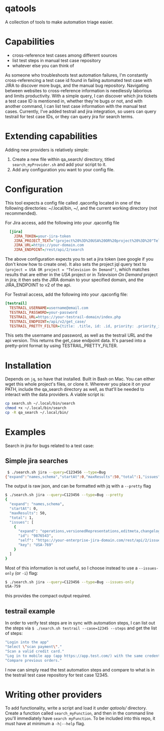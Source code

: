 # qatools
A collection of tools to make automation triage easier.

# Capabilities
* cross-reference test cases among different sources
* list test steps in manual test case repository
* whatever else you can think of

As someone who troubleshoots test automation failures, I'm constantly
cross-referencing a test case id found in failing automated test case with JIRA
to discover more bugs, and the manual bug repository. Navigating between
websites to cross-reference information is needlessly laborious and limits
productivity. With a simple query, I can discover which jira tickets a test
case ID is mentioned in, whether they're bugs or not, and with another command,
I can list test case information with the manual test cases. Currently, I've
added testrail and jira integration, so users can query testrail for test case
IDs, or they can query jira for search terms.

# Extending capabilities
Adding new providers is relatively simple:
1. Create a new file within qa_search/ directory, titled `search_myProvider.sh`
   and add your script to it.
2. Add any configuration you want to your config file.


# Configuration
This tool expects a config file called .qaconfig located in one of the
following directories: ~/.local/bin, ~/, and the current working directory (not
recommended).

For Jira access, add the following into your .qaconfig file
```ini
  [jira]
    JIRA_TOKEN=your-jira-token
    JIRA_PROJECT_TEXT="(project%20%3D%20USA%20OR%20project%20%3D%20"Television%20On%Demand")%20"
    JIRA_URL=https://your-domain.com
    JIRA_ENDPOINT=/rest/api/2/search
```
The above configuration expects you to set a jira token (see google if you
don't know how to create one).  It also sets the project jql query text to
`(project = USA OR project = "Television On Demand")`, which matches results
that are either in the _USA_ project or in _Television On Demand_ project in
jira; it then sets the JIRA domain to your specified domain, and the
JIRA_ENDPOINT to v2 of the api.

For Testrail access, add the following into your .qaconfig file:
```ini
[testrail]
  TESTRAIL_USERNAME=username@email.com
  TESTRAIL_PASSWORD=your-password
  TESTRAIL_URL=https://your-testrail-domain/index.php
  TESTRAIL_ENDPOINT=/api/v2/get_case/
  TESTRAIL_PRETTY_FILTER={title: .title, id: .id, priority: .priority_id, test_data: .custom_test_data, comments: .custom_comments, steps: [ .. | objects | {step: .content | select(.), expect: .expected}]}
```

This sets the username and password, as well as the testrail URL and the api
version.  This returns the get_case endpoint data.  It's parsed into a
pretty-print format by using TESTRAIL_PRETTY_FILTER.

# Installation
Depends on `jq`, so have that installed. Built in Bash on Mac.  You can either
wget this whole project's files, or clone it.  Wherever you place it on your
PATH, include the qa_search directory as well, as that'll be needed to interact
with the data providers. A viable script is:

```bash
cp search.sh ~/.local/bin/search
chmod +x ~/.local/bin/search
cp -R qa_search ~/.local/bin/
```

# Examples
Search in jira for bugs related to a test case:
## Simple jira searches
```bash
 $ ./search.sh jira --query=C123456 --type=Bug
{"expand":"names,schema","startAt":0,"maxResults":50,"total":1,"issues":[{"expand":"operations,versionedRepresentations,editmeta,changelog,renderedFields","id":"9876543","self":"https://your-enterprise-jira-domain.com/rest/api/2/issue/9876543","key":"USA-769"}]}
```
The output is raw json, and can be formatted with jq with a `--pretty` flag

```bash
$ ./search.sh jira --query=C123456 --type=Bug --pretty
{
  "expand": "names,schema",
  "startAt": 0,
  "maxResults": 50,
  "total": 1,
  "issues": [
    {
      "expand": "operations,versionedRepresentations,editmeta,changelog,renderedFields",
      "id": "9876543",
      "self": "https://your-enterprise-jira-domain.com/rest/api/2/issue/9876543",
      "key": "USA-769"
    }
  ]
}
```
Most of this information is not useful, so I choose instead to use a `--issues-only` (or `-i`) flag:
```bash
$ ./search.sh jira --query=C123456 --type=Bug --issues-only
USA-759
```
this provides the compact output required.

## testrail example
In order to verify test steps are in sync with automation steps, I can list out
the steps via `$ ./search.sh testrail --case=12345 --steps` and get the list of
steps:
```bash
"Login into the app"
"Select \"scan payment\"."
"Scan a valid credit card."
"Log in to mobile app (app https://app.test.com/) with the same credentials as the credit card."
"Compare previous orders."
```
I now can simply read the test automation steps and compare to what is in the
testrail test case repository for test case 12345.

# Writing other providers
To add functionality, write a script and load it under _qatools/_ directory.
Create a function called `search_myFunction`, and then in the command line
you'll immediately have `search myFunction`.  To be included into this repo, it
must have at minimum a `-h|--help` flag.
